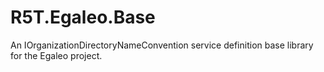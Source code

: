 # R5T.Egaleo.Base
An IOrganizationDirectoryNameConvention service definition base library for the Egaleo project.

